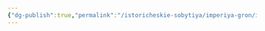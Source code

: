 ```yaml
---
{"dg-publish":true,"permalink":"/istoricheskie-sobytiya/imperiya-gron/istoriya-impyurifaya-i-semistrada/","dgPassFrontmatter":true}
---
```


